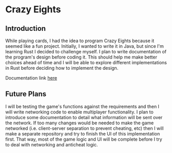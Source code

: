 # Crazy Eights

## Introduction

While playing cards, I had the idea to program Crazy Eights because it seemed like a fun project. Initially, I wanted to write it in Java, but since I'm learning Rust I decided to challenge myself.
I plan to write documentation of the program's design before coding it. This should help me make better choices ahead of time and I will be able to explore different implementations in Rust before deciding how to implement the design.

Documentation link [here](./docs/Design_Document.md "Design Document")

## Future Plans

I will be testing the game's functions against the requirements and then I will write networking code to enable multiplayer functionality. I plan to introduce some documentation to detail what information will be sent over the network. If too many changes would be needed to make the game networked (i.e. client-server separation to prevent cheating, etc) then I will make a separate repository and try to finish the UI of this implementation first. That way, most of the game logic and UI will be complete before I try to deal with networking and anticheat logic. 
